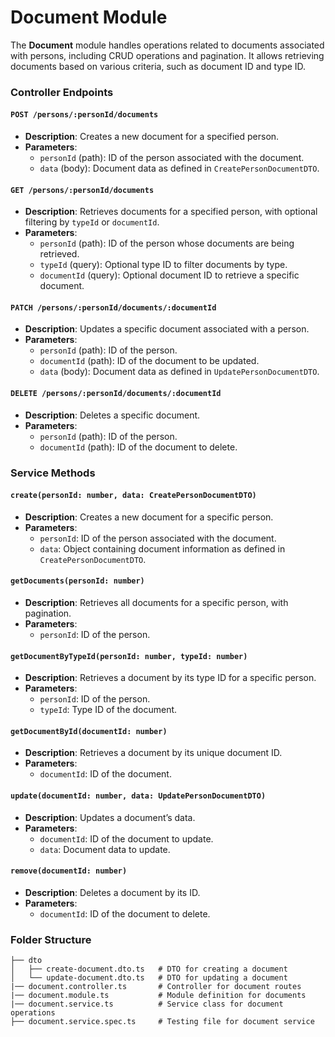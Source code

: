 # Document Module

The **Document** module handles operations related to documents associated with persons, including CRUD operations and pagination. It allows retrieving documents based on various criteria, such as document ID and type ID.

### Controller Endpoints

#### `POST /persons/:personId/documents`

- **Description**: Creates a new document for a specified person.
- **Parameters**:
  - `personId` (path): ID of the person associated with the document.
  - `data` (body): Document data as defined in `CreatePersonDocumentDTO`.

#### `GET /persons/:personId/documents`

- **Description**: Retrieves documents for a specified person, with optional filtering by `typeId` or `documentId`.
- **Parameters**:
  - `personId` (path): ID of the person whose documents are being retrieved.
  - `typeId` (query): Optional type ID to filter documents by type.
  - `documentId` (query): Optional document ID to retrieve a specific document.

#### `PATCH /persons/:personId/documents/:documentId`

- **Description**: Updates a specific document associated with a person.
- **Parameters**:
  - `personId` (path): ID of the person.
  - `documentId` (path): ID of the document to be updated.
  - `data` (body): Document data as defined in `UpdatePersonDocumentDTO`.

#### `DELETE /persons/:personId/documents/:documentId`

- **Description**: Deletes a specific document.
- **Parameters**:
  - `personId` (path): ID of the person.
  - `documentId` (path): ID of the document to delete.

### Service Methods

#### `create(personId: number, data: CreatePersonDocumentDTO)`

- **Description**: Creates a new document for a specific person.
- **Parameters**:
  - `personId`: ID of the person associated with the document.
  - `data`: Object containing document information as defined in `CreatePersonDocumentDTO`.

#### `getDocuments(personId: number)`

- **Description**: Retrieves all documents for a specific person, with pagination.
- **Parameters**:
  - `personId`: ID of the person.

#### `getDocumentByTypeId(personId: number, typeId: number)`

- **Description**: Retrieves a document by its type ID for a specific person.
- **Parameters**:
  - `personId`: ID of the person.
  - `typeId`: Type ID of the document.

#### `getDocumentById(documentId: number)`

- **Description**: Retrieves a document by its unique document ID.
- **Parameters**:
  - `documentId`: ID of the document.

#### `update(documentId: number, data: UpdatePersonDocumentDTO)`

- **Description**: Updates a document’s data.
- **Parameters**:
  - `documentId`: ID of the document to update.
  - `data`: Document data to update.

#### `remove(documentId: number)`

- **Description**: Deletes a document by its ID.
- **Parameters**:
  - `documentId`: ID of the document to delete.

### Folder Structure

```plaintext
├── dto
│   ├── create-document.dto.ts   # DTO for creating a document
│   └── update-document.dto.ts   # DTO for updating a document
|── document.controller.ts       # Controller for document routes
|── document.module.ts           # Module definition for documents
|── document.service.ts          # Service class for document operations
├── document.service.spec.ts     # Testing file for document service
```
